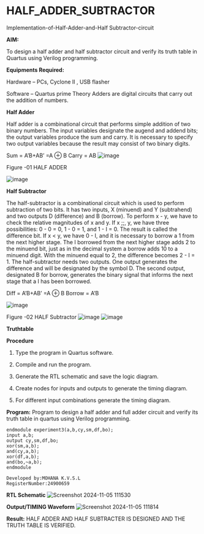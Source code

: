 # HALF_ADDER_SUBTRACTOR

Implementation-of-Half-Adder-and-Half Subtractor-circuit

**AIM:**

To design a half adder and half subtractor circuit and verify its truth table in Quartus using Verilog programming.

**Equipments Required:**

Hardware – PCs, Cyclone II , USB flasher 

Software – Quartus prime Theory Adders are digital circuits that carry out the addition of numbers.

**Half Adder**

Half adder is a combinational circuit that performs simple addition of two binary numbers. The input variables designate the augend and addend bits; the output variables produce the sum and carry. It is necessary to specify two output variables because the result may consist of two binary digits.

Sum = A’B+AB’ =A ⊕ B Carry = AB
![image](https://github.com/user-attachments/assets/edb6ddc7-4232-4d17-a516-90c98efc55f4)

Figure -01 HALF ADDER

![image](https://github.com/user-attachments/assets/96d8d110-4468-4067-9b48-c50bbdc3a357)

**Half Subtractor**

The half-subtractor is a combinational circuit which is used to perform subtraction of two bits. It has two inputs, X (minuend) and Y (subtrahend) and two outputs D (difference) and B (borrow). To perform x - y, we have to check the relative magnitudes of x and y. If x ;;, y, we have three possibilities: 0 - 0 = 0, 1 - 0 = 1, and 1 - I = 0. The result is called the difference bit. If x < y, we have 0 - I, and it is necessary to borrow a 1 from the next higher stage. The I borrowed from the next higher stage adds 2 to the minuend bit, just as in the decimal system a borrow adds 10 to a minuend digit. With the minuend equal to 2, the difference becomes 2 - I = 1. The half-subtractor needs two outputs. One output generates the difference and will be designated by the symbol D. The second output, designated B for borrow, generates the binary signal that informs the next stage that a I has been borrowed. 

Diff = A’B+AB’ =A ⊕ B
Borrow = A’B

![image](https://github.com/user-attachments/assets/dd25c3de-30f6-4498-be69-9fbbdeaf1708)

Figure -02 HALF Subtractor
![image](https://github.com/user-attachments/assets/307953fd-328a-41c8-8617-f67b98c70917)
![image](https://github.com/user-attachments/assets/579b0bc0-614d-4ef7-bd4e-f75a81c569ea)

**Truthtable**

**Procedure**

1.	Type the program in Quartus software.

2.	Compile and run the program.

3.	Generate the RTL schematic and save the logic diagram.

4.	Create nodes for inputs and outputs to generate the timing diagram.

5.	For different input combinations generate the timing diagram.


**Program:**
Program to design a half adder and full adder circuit and verify its truth table in quartus using Verilog programming.
```
endmodule experiment3(a,b,cy,sm,df,bo);
input a,b;
output cy,sm,df,bo;
xor(sm,a,b);
and(cy,a,b);
xor(df,a,b);
and(bo,~a,b);
endmodule
```
```
Developed by:MOHANA K.V.S.L
RegisterNumber:24900659
```

**RTL Schematic**
![Screenshot 2024-11-05 111530](https://github.com/user-attachments/assets/b47dc618-9bc6-4cc3-a0e3-b3f7a1aa0a2b)

**Output/TIMING Waveform**
![Screenshot 2024-11-05 111814](https://github.com/user-attachments/assets/b91f027f-7127-4a4f-ae52-067eba5c7ffc)

**Result:**
HALF ADDER AND HALF SUBTRACTER IS DESIGNED AND THE TRUTH TABLE IS VERIFIED.
